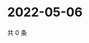 # 2022-05-06

共 0 条

<!-- BEGIN WEIBO -->
<!-- 最后更新时间 Fri May 06 2022 00:02:16 GMT+0800 (China Standard Time) -->

<!-- END WEIBO -->
